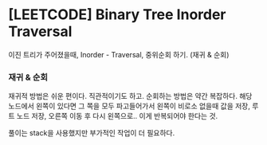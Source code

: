 # [LEETCODE] Binary Tree Inorder Traversal

이진 트리가 주어졌을때, Inorder - Traversal, 중위순회 하기. (재귀 & 순회)

### 재귀 & 순회

재귀적 방법은 쉬운 편이다. 직관적이기도 하고. 순회하는 방법은 약간 복잡하다. 해당 노드에서 왼쪽이 있다면 그 쪽을 모두 파고들어가서 왼쪽이 비로소 없을때 값을 저장, 루트 노드 저장, 오른쪽 이동 후 다시 왼쪽으로.. 이게 반복되어야 한다는 것.

풀이는 stack을 사용했지만 부가적인 작업이 더 필요하다.
